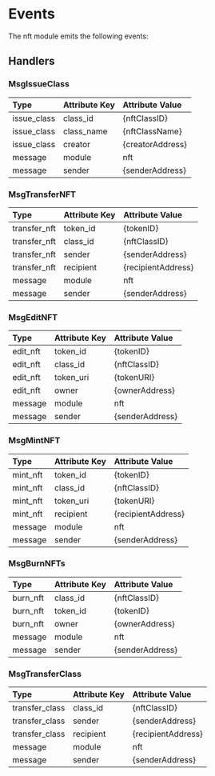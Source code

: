 # Events

The nft module emits the following events:

## Handlers

### MsgIssueClass

| Type        | Attribute Key | Attribute Value  |
| :---------- | :------------ | :--------------- |
| issue_class | class_id      | {nftClassID}     |
| issue_class | class_name    | {nftClassName}   |
| issue_class | creator       | {creatorAddress} |
| message     | module        | nft              |
| message     | sender        | {senderAddress}  |

### MsgTransferNFT

| Type         | Attribute Key | Attribute Value    |
| :----------- | :------------ | :----------------- |
| transfer_nft | token_id      | {tokenID}          |
| transfer_nft | class_id      | {nftClassID}       |
| transfer_nft | sender        | {senderAddress}    |
| transfer_nft | recipient     | {recipientAddress} |
| message      | module        | nft                |
| message      | sender        | {senderAddress}    |

### MsgEditNFT

| Type     | Attribute Key | Attribute Value |
| :------- | :------------ | :-------------- |
| edit_nft | token_id      | {tokenID}       |
| edit_nft | class_id      | {nftClassID}    |
| edit_nft | token_uri     | {tokenURI}      |
| edit_nft | owner         | {ownerAddress}  |
| message  | module        | nft             |
| message  | sender        | {senderAddress} |

### MsgMintNFT

| Type     | Attribute Key | Attribute Value    |
| :------- | :------------ | :----------------- |
| mint_nft | token_id      | {tokenID}          |
| mint_nft | class_id      | {nftClassID}       |
| mint_nft | token_uri     | {tokenURI}         |
| mint_nft | recipient     | {recipientAddress} |
| message  | module        | nft                |
| message  | sender        | {senderAddress}    |

### MsgBurnNFTs

| Type     | Attribute Key | Attribute Value |
| :------- | :------------ | :-------------- |
| burn_nft | class_id      | {nftClassID}    |
| burn_nft | token_id      | {tokenID}       |
| burn_nft | owner         | {ownerAddress}  |
| message  | module        | nft             |
| message  | sender        | {senderAddress} |

### MsgTransferClass

| Type         | Attribute Key | Attribute Value    |
| :----------- | :------------ | :----------------- |
| transfer_class | class_id      | {nftClassID}       |
| transfer_class | sender        | {senderAddress}    |
| transfer_class | recipient     | {recipientAddress} |
| message      | module        | nft                |
| message      | sender        | {senderAddress}    |